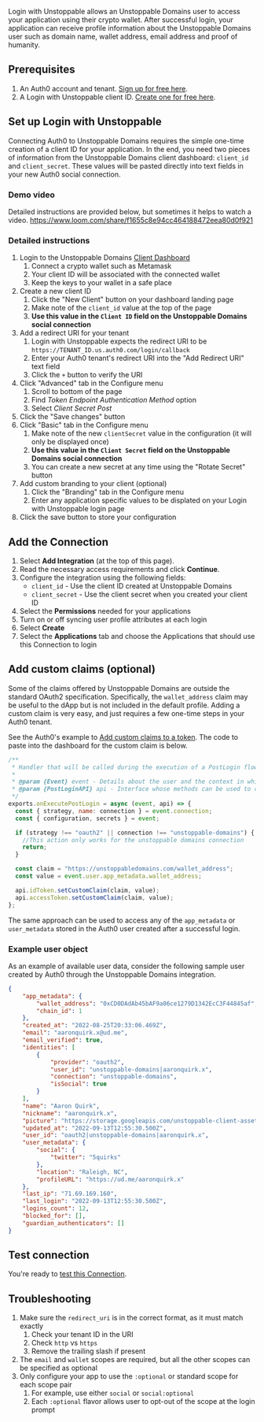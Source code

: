 Login with Unstoppable allows an Unstoppable Domains user to access your application using their crypto wallet. After successful login, your application can receive profile information about the Unstoppable Domains user such as domain name, wallet address, email address and proof of humanity.

## Prerequisites

1. An Auth0 account and tenant. [Sign up for free here](https://auth0.com/signup).
2. A Login with Unstoppable client ID. [Create one for free here](https://dashboard.auth.unstoppabledomains.com/).

## Set up Login with Unstoppable

Connecting Auth0 to Unstoppable Domains requires the simple one-time creation of a client ID for your application. In the end, you need two pieces of information from the Unstoppable Domains client dashboard: `client_id` and `client_secret`. These values will be pasted directly into text fields in your new Auth0 social connection.

### Demo video

Detailed instructions are provided below, but sometimes it helps to watch a video. https://www.loom.com/share/f1655c8e94cc464188472eea80d0f921

### Detailed instructions

1. Login to the Unstoppable Domains [Client Dashboard](https://dashboard.auth.unstoppabledomains.com/)
   1. Connect a crypto wallet such as Metamask
   1. Your client ID will be associated with the connected wallet
   1. Keep the keys to your wallet in a safe place
1. Create a new client ID
   1. Click the "New Client" button on your dashboard landing page
   1. Make note of the `client_id` value at the top of the page
   1. **Use this value in the `Client ID` field on the Unstoppable Domains social connection**
1. Add a redirect URI for your tenant
   1. Login with Unstoppable expects the redirect URI to be `https://TENANT_ID.us.auth0.com/login/callback`
   1. Enter your Auth0 tenant's redirect URI into the "Add Redirect URI" text field
   1. Click the `+` button to verify the URI
1. Click "Advanced" tab in the Configure menu
   1. Scroll to bottom of the page
   1. Find *Token Endpoint Authentication Method* option
   1. Select *Client Secret Post*
1. Click the "Save changes" button
1. Click "Basic" tab in the Configure menu
   1. Make note of the new `clientSecret` value in the configuration (it will only be displayed once)
   1. **Use this value in the `Client Secret` field on the Unstoppable Domains social connection**
   1. You can create a new secret at any time using the "Rotate Secret" button
1. Add custom branding to your client (optional)
   1. Click the "Branding" tab in the Configure menu
   1. Enter any application specific values to be displated on your Login with Unstoppable login page
1. Click the save button to store your configuration

## Add the Connection

1. Select **Add Integration** (at the top of this page).
1. Read the necessary access requirements and click **Continue**.
1. Configure the integration using the following fields:
   * `client_id` - Use the client ID created at Unstoppable Domains
   * `client_secret` - Use the client secret when you created your client ID
1. Select the **Permissions** needed for your applications
1. Turn on or off syncing user profile attributes at each login
1. Select **Create**
1. Select the **Applications** tab and choose the Applications that should use this Connection to login

## Add custom claims (optional)

Some of the claims offered by Unstoppable Domains are outside the standard OAuth2 specification. Specifically, the `wallet_address` claim may be useful to
the dApp but is not included in the default profile. Adding a custom claim is very easy, and just requires a few one-time steps in your Auth0 tenant.

See the Auth0's example to [Add custom claims to a token](https://auth0.com/docs/get-started/apis/scopes/sample-use-cases-scopes-and-claims#add-custom-claims-to-a-token). The
code to paste into the dashboard for the custom claim is below.

```js
/**
 * Handler that will be called during the execution of a PostLogin flow.
 *
 * @param {Event} event - Details about the user and the context in which they are logging in.
 * @param {PostLoginAPI} api - Interface whose methods can be used to change the behavior of the login.
 */
exports.onExecutePostLogin = async (event, api) => {
  const { strategy, name: connection } = event.connection;
  const { configuration, secrets } = event;

  if (strategy !== "oauth2" || connection !== "unstoppable-domains") {
    //This action only works for the unstoppable domains connection
    return;
  }

  const claim = "https://unstoppabledomains.com/wallet_address";
  const value = event.user.app_metadata.wallet_address;

  api.idToken.setCustomClaim(claim, value);
  api.accessToken.setCustomClaim(claim, value);
};
```

The same approach can be used to access any of the `app_metadata` or `user_metadata` stored
in the Auth0 user created after a successful login.

### Example user object

As an example of available user data, consider the following sample user created by Auth0 through the Unstoppable Domains integration.

```json
{
    "app_metadata": {
        "wallet_address": "0xCD0DAdAb45bAF9a06ce1279D1342EcC3F44845af",
        "chain_id": 1
    },
    "created_at": "2022-08-25T20:33:06.469Z",
    "email": "aaronquirk.x@ud.me",
    "email_verified": true,
    "identities": [
        {
            "provider": "oauth2",
            "user_id": "unstoppable-domains|aaronquirk.x",
            "connection": "unstoppable-domains",
            "isSocial": true
        }
    ],
    "name": "Aaron Quirk",
    "nickname": "aaronquirk.x",
    "picture": "https://storage.googleapis.com/unstoppable-client-assets/images/user/5919054/3cd1b52b-686d-416d-9444-374581d38184.jpeg",
    "updated_at": "2022-09-13T12:55:30.500Z",
    "user_id": "oauth2|unstoppable-domains|aaronquirk.x",
    "user_metadata": {
        "social": {
            "twitter": "5quirks"
        },
        "location": "Raleigh, NC",
        "profileURL": "https://ud.me/aaronquirk.x"
    },
    "last_ip": "71.69.169.160",
    "last_login": "2022-09-13T12:55:30.500Z",
    "logins_count": 12,
    "blocked_for": [],
    "guardian_authenticators": []
}
```

## Test connection

You're ready to [test this Connection](https://auth0.com/docs/authenticate/identity-providers/test-connections).

## Troubleshooting

1. Make sure the `redirect_uri` is in the correct format, as it must match exactly
   1. Check your tenant ID in the URI
   1. Check `http` vs `https`
   1. Remove the trailing slash if present
1. The `email` and `wallet` scopes are required, but all the other scopes can be specified as optional
1. Only configure your app to use the `:optional` or standard scope for each scope pair
   1. For example, use either `social` or `social:optional`
   1. Each `:optional` flavor allows user to opt-out of the scope at the login prompt
